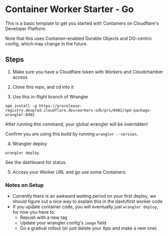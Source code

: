 # Container Worker Starter - Go

This is a basic template to get you started with Containers on Cloudflare's Developer Platform.

Note that this uses Container-enabled Durable Objects and DO-centric config, which may change in the future.

## Steps

1. Make sure you have a Cloudflare token with Workers and Cloudchamber access

2. Clone this repo, and cd into it

3. Use this in-flight branch of Wrangler

`npm install -g https://prerelease-registry.devprod.cloudflare.dev/workers-sdk/prs/8482/npm-package-wrangler-8482`

After running this command, your global wrangler will be overridden!

Confirm you are using this build by running `wrangler --version`.

4. Wrangler deploy

`wrangler deploy`

See the dashboard for status.

5. Access your Worker URL and go use some Containers

### Notes on Setup

* Currently there is an awkward waiting period on your first deploy, we should figure out a nice way to explain this in the dash/first worker code
* If you update container code, you will eventually just `wrangler deploy`, for now you have to:
  * Repush with a new tag
  * Update your wrangler config's `image` field
  * Do a gradual rollout (or just delete your App and make a new one)
